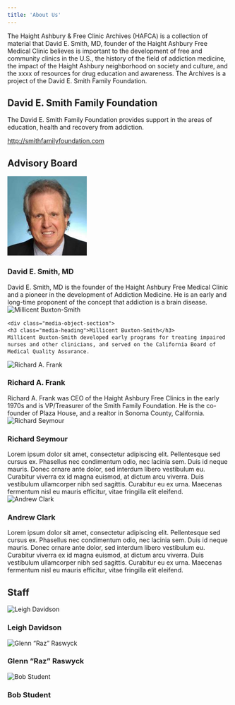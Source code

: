 ```yaml
---
title: 'About Us'
---
```


<p>The Haight Ashbury &amp; Free Clinic Archives (HAFCA) is a collection of material that David E. Smith, MD,&nbsp;founder of the Haight Ashbury Free Medical Clinic believes is important to the development of free and community clinics in the U.S., the history of the field of addiction medicine, the impact of the Haight&nbsp;Ashbury neighborhood on society and culture, and the xxxx of resources for drug education and&nbsp;awareness. The Archives is a project of the David E. Smith Family Foundation.</p>

<h2>David E. Smith Family Foundation</h2>

<p>The David E. Smith Family Foundation provides support in the areas of education, health&nbsp;and recovery from addiction.&nbsp;</p>

<p><a href="http://smithfamilyfoundation.com" target="_blank">http://smithfamilyfoundation.com</a>&nbsp; &nbsp;<span class="glyphicon glyphicon-new-window">&nbsp;</span></p>

<h2>Advisory Board</h2>


<div class="media-object stack-for-small">
	<div class="media-object-section">
    <div class="thumbnail">
			<img alt="David E. Smith, MD" src="/user/pages/01.about/large_david-smith.jpg" style="width: 180px; height: 180px;">
    </div>
  </div>
	<div class="media-object-section">
  	<h3 class="media-heading">David E. Smith, MD</h3>
  	David E. Smith, MD is the founder of the Haight Ashbury Free Medical Clinic and a pioneer in the development of Addiction Medicine. He is an early and long-time proponent of the concept that addiction is a brain disease.
  </div>
</div>
<div class="media-object stack-for-small">
	<div class="media-object-section">
    <div class="thumbnail">
      <img alt="Millicent Buxton-Smith" src="http://placeholdit.imgix.net/~text?txtsize=18&amp;bg=d77c79&amp;txtclr=ffffff&amp;txt=Millicent+Buxton-Smith&amp;w=180&amp;h=180&amp;txttrack=0">
    </div>
  </div>

	<div class="media-object-section">
  	<h3 class="media-heading">Millicent Buxton-Smith</h3>
  	Millicent Buxton-Smith developed early programs for treating impaired nurses and other clinicians, and served on the California Board of Medical Quality Assurance.
  </div>
</div>
<div class="media-object stack-for-small">
	<div class="media-object-section">
    <div class="thumbnail">
      <img alt="Richard A. Frank" src="http://placeholdit.imgix.net/~text?txtsize=18&amp;bg=02A84B&amp;txtclr=ffffff&amp;txt=Richard+A.+Frank&amp;w=180&amp;h=180&amp;txttrack=0">
    </div>
  </div>
	<div class="media-object-section">
  	<h3 class="media-heading">Richard A. Frank</h3>
  	Richard A. Frank was CEO of the Haight Ashbury Free Clinics in the early 1970s and is VP/Treasurer of the Smith Family Foundation. He is the co-founder of Plaza House, and a realtor in Sonoma County, California.
  </div>
</div>
<div class="media-object stack-for-small">
	<div class="media-object-section">
    <div class="thumbnail">
      <img alt="Richard Seymour" src="http://placeholdit.imgix.net/~text?txtsize=18&amp;bg=F1AF59&amp;txtclr=ffffff&amp;txt=Richard+Seymour&amp;w=180&amp;h=180&amp;txttrack=0">
    </div>
  </div>
	<div class="media-object-section">
  	<h3 class="media-heading">Richard Seymour</h3>
  	Lorem ipsum dolor sit amet, consectetur adipiscing elit. Pellentesque sed cursus ex. Phasellus nec condimentum odio, nec lacinia sem. Duis id neque mauris. Donec ornare ante dolor, sed interdum libero vestibulum eu. Curabitur viverra ex id magna euismod, at dictum arcu viverra. Duis vestibulum ullamcorper nibh sed sagittis. Curabitur eu ex urna. Maecenas fermentum nisl eu mauris efficitur, vitae fringilla elit eleifend.
  </div>
</div>
<div class="media-object stack-for-small">
	<div class="media-object-section">
    <div class="thumbnail">
      <img alt="Andrew Clark" src="http://placeholdit.imgix.net/~text?txtsize=18&amp;bg=05B1D7&amp;txtclr=ffffff&amp;txt=Andrew+Clark&amp;w=180&amp;h=180&amp;txttrack=0">
    </div>
  </div>
	<div class="media-object-section">
  	<h3 class="media-heading">Andrew Clark</h3>
  	Lorem ipsum dolor sit amet, consectetur adipiscing elit. Pellentesque sed cursus ex. Phasellus nec condimentum odio, nec lacinia sem. Duis id neque mauris. Donec ornare ante dolor, sed interdum libero vestibulum eu. Curabitur viverra ex id magna euismod, at dictum arcu viverra. Duis vestibulum ullamcorper nibh sed sagittis. Curabitur eu ex urna. Maecenas fermentum nisl eu mauris efficitur, vitae fringilla elit eleifend.
  </div>
</div>

<h2>Staff</h2>

<div class="media-object stack-for-small">
	<div class="media-object-section">
    <div class="thumbnail">
      <img alt="Leigh Davidson" src="http://placeholdit.imgix.net/~text?txtsize=18&amp;bg=d77c79&amp;txtclr=ffffff&amp;txt=Leigh+Davidson&amp;w=180&amp;h=180&amp;txttrack=0">
    </div>
  </div>
	<div class="media-object-section">
	 <h3 class="media-heading">Leigh Davidson</h3>
	</div>
</div>
<div class="media-object stack-for-small">
	<div class="media-object-section">
    <div class="thumbnail">
      <img alt="Glenn “Raz” Raswyck" src="http://placeholdit.imgix.net/~text?txtsize=18&amp;bg=d77c79&amp;txtclr=ffffff&amp;txt=Glenn+“Raz”+Raswyck&amp;w=180&amp;h=180&amp;txttrack=0">
    </div>
  </div>
	<div class="media-object-section">
	 <h3 class="media-heading">Glenn “Raz” Raswyck</h3>
	</div>
</div>
<div class="media-object stack-for-small">
	<div class="media-object-section">
    <div class="thumbnail">
      <img alt="Bob Student" src="http://placeholdit.imgix.net/~text?txtsize=18&amp;bg=d77c79&amp;txtclr=ffffff&amp;txt=Bob+Student&amp;w=180&amp;h=180&amp;txttrack=0">
    </div>
  </div>
	<div class="media-object-section">
    <h3 class="media-heading">Bob Student</h3>
	</div>
</div>

